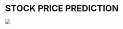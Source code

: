 # STOCK PRICE PREDICTION
![](https://4236008.fs1.hubspotusercontent-na1.net/hub/4236008/hubfs/Plancorp-market-prediction-is-harder-than-you-think.jpeg?width=858&name=Plancorp-market-prediction-is-harder-than-you-think.jpeg)
